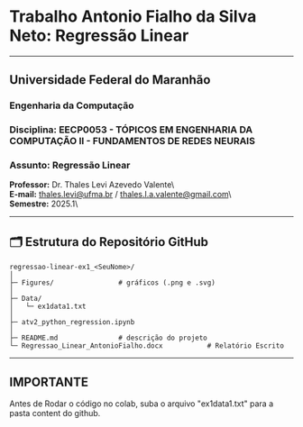# Trabalho Antonio Fialho da Silva Neto: Regressão Linear
---
## Universidade Federal do Maranhão
### Engenharia da Computação
### Disciplina: EECP0053 - TÓPICOS EM ENGENHARIA DA COMPUTAÇÃO II - FUNDAMENTOS DE REDES NEURAIS
### Assunto: Regressão Linear

**Professor:** Dr. Thales Levi Azevedo Valente\  
**E-mail:** thales.levi@ufma.br / thales.l.a.valente@gmail.com\  
**Semestre:** 2025.1\

---
## 🗂️ Estrutura do Repositório GitHub
```
regressao-linear-ex1_<SeuNome>/
│
├─ Figures/                # gráficos (.png e .svg)
│
├─ Data/
│   └─ ex1data1.txt
│
├─ atv2_python_regression.ipynb
│
├─ README.md               # descrição do projeto
└─ Regressao_Linear_AntonioFialho.docx           # Relatório Escrito
```
---
## IMPORTANTE
Antes de Rodar o código no colab, suba o arquivo "ex1data1.txt" para a pasta content do github. 